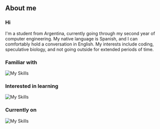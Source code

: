 ## About me

### Hi
I'm a student from Argentina, currently going through my second year of computer engineering. My native language is Spanish, and I can comfortably hold a conversation in English. My interests include coding, speculative biology, and not going outside for extended periods of time.

### Familiar with
![My Skills](https://skillicons.dev/icons?i=c,cpp,python)

### Interested in learning
![My Skills](https://skillicons.dev/icons?i=rust,kotlin,zig,odin)

### Currently on
![My Skills](https://skillicons.dev/icons?i=arch,vscodium)

<!--
**rmgleon/rmgleon** is a ✨ _special_ ✨ repository because its `README.md` (this file) appears on your GitHub profile.

Here are some ideas to get you started:

- 🔭 I’m currently working on ...
- 🌱 I’m currently learning ...
- 👯 I’m looking to collaborate on ...
- 🤔 I’m looking for help with ...
- 💬 Ask me about ...
- 📫 How to reach me: ...
- 😄 Pronouns: ...
- ⚡ Fun fact: ...
-->
